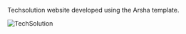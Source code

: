 Techsolution website developed using the Arsha template.

![TechSolution](https://github.com/frontenddan/Techsolution-Website/assets/122943548/aed7ea6f-4f05-4f56-a78b-8034ab499968)
